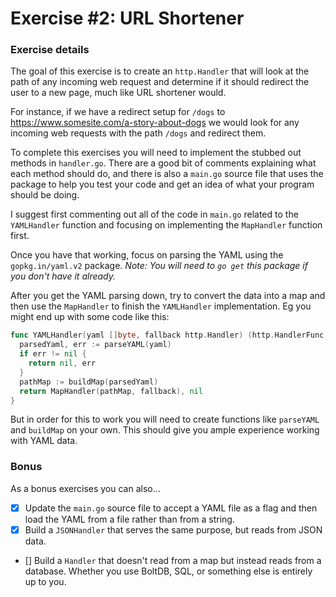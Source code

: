 # Exercise #2: URL Shortener

### Exercise details
The goal of this exercise is to create an `http.Handler` that will look at the path of any incoming web request and determine if it should redirect the user to a new page, much like URL shortener would.

For instance, if we have a redirect setup for `/dogs` to https://www.somesite.com/a-story-about-dogs we would look for any incoming web requests with the path `/dogs` and redirect them.

To complete this exercises you will need to implement the stubbed out methods in `handler.go`. There are a good bit of comments explaining what each method should do, and there is also a `main.go` source file that uses the package to help you test your code and get an idea of what your program should be doing.

I suggest first commenting out all of the code in `main.go` related to the `YAMLHandler` function and focusing on implementing the `MapHandler` function first.

Once you have that working, focus on parsing the YAML using the `gopkg.in/yaml.v2` package. *Note: You will need to `go get` this package if you don't have it already.*

After you get the YAML parsing down, try to convert the data into a map and then use the `MapHandler` to finish the `YAMLHandler` implementation. Eg you might end up with some code like this:
```go
func YAMLHandler(yaml []byte, fallback http.Handler) (http.HandlerFunc, error) {
  parsedYaml, err := parseYAML(yaml)
  if err != nil {
    return nil, err
  }
  pathMap := buildMap(parsedYaml)
  return MapHandler(pathMap, fallback), nil
}
```
But in order for this to work you will need to create functions like `parseYAML` and `buildMap` on your own. This should give you ample experience working with YAML data.

### Bonus
As a bonus exercises you can also...

- [x] Update the `main.go` source file to accept a YAML file as a flag and then load the YAML from a file rather than from a string.
- [x] Build a `JSONHandler` that serves the same purpose, but reads from JSON data.
- [] Build a `Handler` that doesn't read from a map but instead reads from a database. Whether you use BoltDB, SQL, or something else is entirely up to you.
